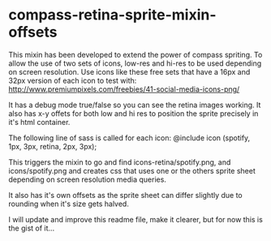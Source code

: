 compass-retina-sprite-mixin-offsets
===================================

This mixin has been developed to extend the power of compass spriting. To allow the use of two sets of icons, low-res and hi-res to be used depending on screen resolution. 
Use icons like these free sets that have a  16px and 32px version of each icon to test with:
http://www.premiumpixels.com/freebies/41-social-media-icons-png/

It has a debug mode true/false so you can see the retina images working. It also has x-y offets for both low and hi res to position the sprite precisely in it's html container.

The following line of sass is called for each icon:
@include icon (spotify, 1px, 3px, retina, 2px, 3px);

This triggers the mixin to go and find icons-retina/spotify.png, and icons/spotify.png and creates css that uses one or the others sprite sheet depending on screen resolution media queries. 

It also has it's own offsets as the sprite sheet can differ slightly due to rounding when it's size gets halved.

I will update and improve this readme file, make it clearer, but for now this is the gist of it...

